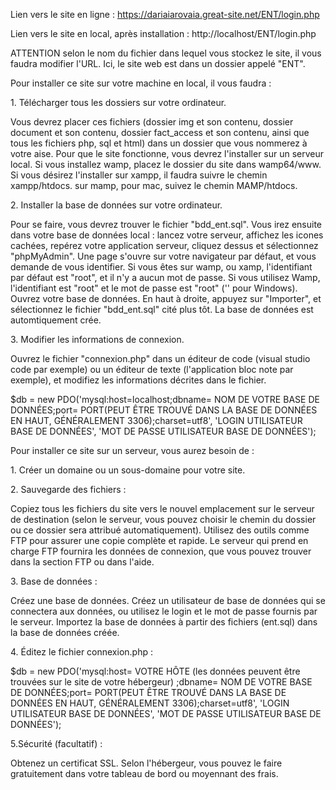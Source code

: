 Lien vers le site en ligne : https://dariaiarovaia.great-site.net/ENT/login.php

Lien vers le site en local, après installation : http://localhost/ENT/login.php


ATTENTION selon le nom du fichier dans lequel vous stockez le site, il vous faudra modifier l'URL. Ici, le site web est dans un dossier appelé "ENT".


Pour installer ce site sur votre machine en local, il vous faudra :

1\. Télécharger tous les dossiers sur votre ordinateur.

Vous devrez placer ces fichiers (dossier img et son contenu, dossier document et son contenu, dossier fact_access et son contenu, ainsi que tous les fichiers php, sql et html) dans un dossier que vous nommerez à votre aise. Pour que le site fonctionne, vous devrez l'installer sur un serveur local.
Si vous installez wamp, placez le dossier du site dans wamp64/www. Si vous désirez l'installer sur xampp, il faudra suivre le chemin xampp/htdocs. sur mamp, pour mac, suivez le chemin MAMP/htdocs.

2\. Installer la base de données sur votre ordinateur.

Pour se faire, vous devrez trouver le fichier "bdd_ent.sql". Vous irez ensuite dans votre base de données local : lancez votre serveur, affichez les icones cachées, repérez votre application serveur, cliquez dessus et sélectionnez "phpMyAdmin". Une page s'ouvre sur votre navigateur par défaut, et vous demande de vous identifier. Si vous êtes sur wamp, ou xamp, l'identifiant par défaut est "root", et il n'y a aucun mot de passe. Si vous utilisez Wamp, l'identifiant est "root" et le mot de passe est "root" ('' pour Windows). Ouvrez votre base de données. En haut à droite, appuyez sur "Importer", et sélectionnez le fichier "bdd_ent.sql" cité plus tôt. La base de données est automtiquement
crée.

3\. Modifier les informations de connexion.

Ouvrez le fichier "connexion.php" dans un éditeur de code (visual studio code par exemple) ou un éditeur de texte (l'application bloc note par exemple), et modifiez les informations décrites dans le fichier.
 
$db = new PDO('mysql:host=localhost;dbname= NOM DE VOTRE BASE DE DONNÉES;port= PORT(PEUT ÊTRE TROUVÉ DANS LA BASE DE DONNÉES EN HAUT, GÉNÉRALEMENT 3306);charset=utf8', 'LOGIN UTILISATEUR BASE DE DONNÉES', 'MOT DE PASSE UTILISATEUR BASE DE DONNÉES');


Pour installer ce site sur un serveur, vous aurez besoin de :

1\. Créer un domaine ou un sous-domaine pour votre site.

2\. Sauvegarde des fichiers :

Copiez tous les fichiers du site vers le nouvel emplacement sur le serveur de destination (selon le serveur, vous pouvez choisir le chemin du dossier ou ce dossier sera attribué automatiquement).
Utilisez des outils comme FTP pour assurer une copie complète et rapide. Le serveur qui prend en charge FTP fournira les données de connexion, que vous pouvez trouver dans la section FTP ou dans l'aide.

3\. Base de données :

Créez une base de données.
Créez un utilisateur de base de données qui se connectera aux données, ou utilisez le login et le mot de passe fournis par le serveur.
Importez la base de données à partir des fichiers (ent.sql) dans la base de données créée.

4\. Éditez le fichier connexion.php :

 
$db = new PDO('mysql:host= VOTRE HÔTE (les données peuvent être trouvées sur le site de votre hébergeur) ;dbname= NOM DE VOTRE BASE DE DONNÉES;port= PORT(PEUT ÊTRE TROUVÉ DANS LA BASE DE DONNÉES EN HAUT, GÉNÉRALEMENT 3306);charset=utf8', 'LOGIN UTILISATEUR BASE DE DONNÉES', 'MOT DE PASSE UTILISATEUR BASE DE DONNÉES');


5\.Sécurité (facultatif) :

Obtenez un certificat SSL. Selon l'hébergeur, vous pouvez le faire gratuitement dans votre tableau de bord ou moyennant des frais.

